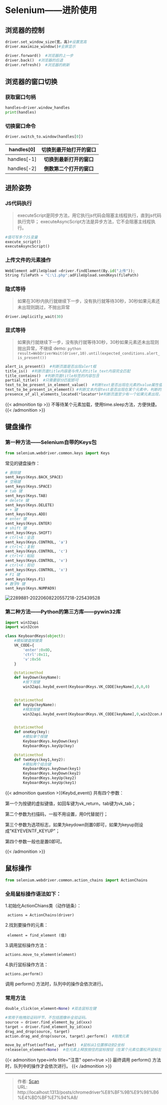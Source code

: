 # Selenium——进阶使用


<!--more-->

## 浏览器的控制

``` python
driver.set_window_size(宽，高)#设置宽高
driver.maximize_window()#全屏显示

driver.forward()  #浏览器的上一步
driver.back()  #浏览器的后退
driver.refresh()  #浏览器的刷新
```

## 浏览器的窗口切换

### 获取窗口句柄

``` python
handles=driver.window_handles 
print(handles)
```

### 切换窗口命令

```python
driver.switch_to.window(handles[0])
```

| handles[0]  | **切换到最开始打开的窗口** |
| :---------: | :------------------------: |
| handles[-1] |  **切换到最新打开的窗口**  |
| handles[-2] |  **倒数第二个打开的窗口**  |

## 进阶姿势

### JS代码执行

> executeScript是同步方法，用它执行js代码会阻塞主线程执行，直到js代码执行完毕；
> executeAsyncScript方法是异步方法，它不会阻塞主线程执行。

``` python
#值可写多个JS变量
execute_script()
executeAsyncScript()
```



### 上传文件的元素操作

``` python
WebElement adFileUpload =driver.findElement(By.id("上传"));
String filePath = "C:\1.php";adFileUpload.sendKeys(filePath)
```

### 隐式等待

> 如果在30秒内执行就继续下一步，没有执行就等待30秒，30秒如果元素还未出现则跳过，不抛出异常

``` python
driver.implicitly_wait(30)
```

### 显式等待

> 如果执行就继续下一步，没有执行就等待30秒，30秒如果元素还未出现则抛出异常，不继续
> demo:    ```python
> result=WebDriverWait(driver,10).until(expected_conditions.alert_is_present())  ```
``` python
alert_is_present()  #判断页面是否出现alert框
title_is()  #判断页面title内容是与传入的title_text内容完全匹配
title_contains()  #判断页面title标签的内容包含
partial_title()  #只需要部分匹配即可
text_to_be_present_in_element_value()  #判断text是否出现在元素的value属性值中
text_to_be_present_in_element() #判断文本内容test是否出现在某个元素中，判断的是元素的text
presence_of_all_elements_located(*locator*)#判断页面至少有一个如果元素出现，如果满足条件，返回所有满足定位表达式的页面元素
```

{{< admonition tip >}}
不等待某个元素加载，使用time.sleep方法，方便快捷。
{{< /admonition >}}

## 键盘操作

### 第一种方法——Selenium自带的Keys包

```python
from selenium.webdriver.common.keys import Keys
```

常见的键盘操作：

``` python
# 删除键
sent_keys(Keys.BACK_SPACE)    
# 空格键
sent_keys(Keys.SPACE)
# tab 键
sent_keys(Keys.TAB)
# delete 键
sent_keys(Keys.DELETE)
# + 键
sent_keys(Keys.ADD)
# enter 键
sent_keys(Keys.ENTER)
# shift 键
sent_keys(Keys.SHIFT)
# ctrl+A：全选
sent_keys(Keys.CONTROL, 'a')
# ctrl+C：复制
sent_keys(Keys.CONTROL, 'c')
# ctrl+V：粘贴
sent_keys(Keys.CONTROL, 'v')
# ctrl+X：剪切
sent_keys(Keys.CONTROL, 'x')
# F1 键
sent_keys(Keys.F1)
# 数字9 键
sent_keys(Keys.NUMPAD9)
```

![2289881-20220608220557218-225439528](https://fastly.jsdelivr.net/gh/hack-scan/Blog-pic/posts/202306041615294.png)

### 第二种方法——Python的第三方库——pywin32库

``` python
import win32api
import win32con

class KeyboardKeys(object):
    #模拟键盘按键类
    VK_CODE={
        'enter':0x0D,
        'ctrl':0x11,
        'v':0x56
    }

    @staticmethod
    def keyDown(keyName):
        #按下按键
        win32api.keybd_event(KeyboardKeys.VK_CODE[keyName],0,0,0)


    @staticmethod
    def keyUp(keyName):
        #释放按键
        win32api.keybd_event(KeyboardKeys.VK_CODE[keyName],0,win32con.KEYEVENTF_KEYUP,0)


    @staticmethod
    def oneKey(key):
        #模拟单个按键
        KeyboardKeys.keyDown(key)
        KeyboardKeys.keyUp(key)

    @staticmethod
    def twoKeys(key1,key2):
        #模拟两个组合键
        KeyboardKeys.keyDown(key1)
        KeyboardKeys.keyDown(key2)
        KeyboardKeys.keyUp(key2)
        KeyboardKeys.keyUp(key1)
```
{{< admonition question >}}Keybd_event() 共有四个参数：

第一个为按键的虚拟键值，如回车键为vk_return，tab键为vk_tab；

第二个参数为扫描码，一般不用设置，用0代替就行；

第三个参数为选项标志，如果为keydown则置0即可，如果为keyup则设成"KEYEVENTF_KEYUP"；

第四个参数一般也是置0即可。

{{< /admonition >}}

## 鼠标操作

```python
from selenium.webdriver.common.action_chains import ActionChains
```



### 全局鼠标操作语法如下：

1.初始化ActionChians类（动作链条）：
```
 actions = ActionChains(driver) 
```
2.找到要操作的元素：
```
 element = find_element (值)
```
3.调用鼠标操作方法： 
```
actions.move_to_element(element) 
```
4.执行鼠标操作方法： 

```
actions.perform()
```

调用 perform() 方法时，队列中的操作会依次进行。

### 常用方法

```python
double_click(on_element=None) #双击鼠标左键

#常用于拖拽验证码环节，不包括图像补全验证码。
source = driver.find_element_by_id(xxx)
target = driver.find_element_by_id(xxx)
drag_and_drop(source, target)
action.drag_and_drop(source, target).perform()  #拖拽元素

move_by_offset(xoffset, yoffset)  #鼠标从1位置移动到2坐标
release(on_element=None)  #在元素上释放按住的鼠标按钮（在某个元素位置松开鼠标左键）
```
{{< admonition type=info title="注意" open=true >}}
最终调用 perform() 方法时，队列中的操作才会依次进行。
{{< /admonition >}}



---

> 作者: [Scan](https://www.scan.work/)  
> URL: http://localhost:1313/posts/chromedriver%E8%BF%9B%E9%98%B6%E4%BD%BF%E7%94%A8/  

